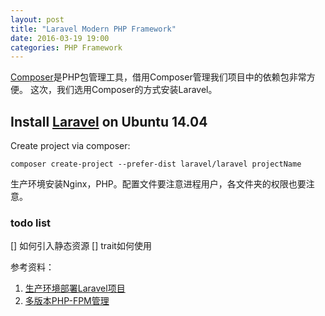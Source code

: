 ```yaml
---
layout: post
title: "Laravel Modern PHP Framework"
date: 2016-03-19 19:00
categories: PHP Framework
---
```

[Composer](https://getcomposer.org/doc/00-intro.md#installation-linux-unix-macos)是PHP包管理工具，借用Composer管理我们项目中的依赖包非常方便。
这次，我们选用Composer的方式安装Laravel。
## Install [Laravel](http://laravel.com/) on Ubuntu 14.04
Create project via composer:
```
composer create-project --prefer-dist laravel/laravel projectName
```

生产环境安装Nginx，PHP。配置文件要注意进程用户，各文件夹的权限也要注意。
### todo list
[] 如何引入静态资源
[] trait如何使用


参考资料：
1. [生产环境部署Laravel项目](https://laraveldaily.com/how-to-deploy-laravel-projects-to-live-server-the-ultimate-guide/)
1. [多版本PHP-FPM管理](http://php.net/manual/en/install.fpm.php) 

